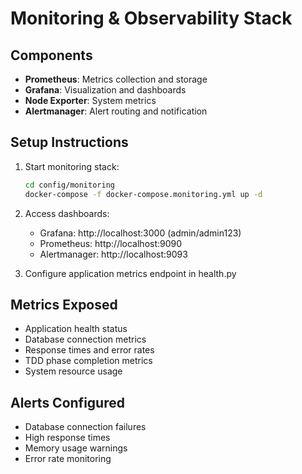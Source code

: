 # Monitoring & Observability Stack

## Components
- **Prometheus**: Metrics collection and storage
- **Grafana**: Visualization and dashboards
- **Node Exporter**: System metrics
- **Alertmanager**: Alert routing and notification

## Setup Instructions

1. Start monitoring stack:
   ```bash
   cd config/monitoring
   docker-compose -f docker-compose.monitoring.yml up -d
   ```

2. Access dashboards:
   - Grafana: http://localhost:3000 (admin/admin123)
   - Prometheus: http://localhost:9090
   - Alertmanager: http://localhost:9093

3. Configure application metrics endpoint in health.py

## Metrics Exposed
- Application health status
- Database connection metrics
- Response times and error rates
- TDD phase completion metrics
- System resource usage

## Alerts Configured
- Database connection failures
- High response times
- Memory usage warnings
- Error rate monitoring
